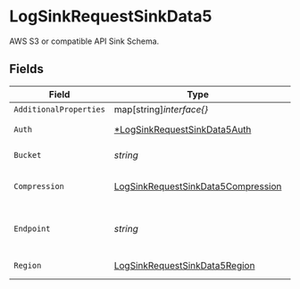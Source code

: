 # LogSinkRequestSinkData5

AWS S3 or compatible API Sink Schema.


## Fields

| Field                                                                                           | Type                                                                                            | Required                                                                                        | Description                                                                                     | Example                                                                                         |
| ----------------------------------------------------------------------------------------------- | ----------------------------------------------------------------------------------------------- | ----------------------------------------------------------------------------------------------- | ----------------------------------------------------------------------------------------------- | ----------------------------------------------------------------------------------------------- |
| `AdditionalProperties`                                                                          | map[string]*interface{}*                                                                        | :heavy_minus_sign:                                                                              | N/A                                                                                             |                                                                                                 |
| `Auth`                                                                                          | [*LogSinkRequestSinkData5Auth](../../models/shared/logsinkrequestsinkdata5auth.md)              | :heavy_minus_sign:                                                                              | Authentication object.                                                                          |                                                                                                 |
| `Bucket`                                                                                        | *string*                                                                                        | :heavy_check_mark:                                                                              | Name of the S3 Bucket.                                                                          | northflank-logs                                                                                 |
| `Compression`                                                                                   | [LogSinkRequestSinkData5Compression](../../models/shared/logsinkrequestsinkdata5compression.md) | :heavy_check_mark:                                                                              | Log file compression method.                                                                    | gzip                                                                                            |
| `Endpoint`                                                                                      | *string*                                                                                        | :heavy_check_mark:                                                                              | Endpoint for the AWS S3 or compatible API bucket.                                               | my.bucket.com                                                                                   |
| `Region`                                                                                        | [LogSinkRequestSinkData5Region](../../models/shared/logsinkrequestsinkdata5region.md)           | :heavy_check_mark:                                                                              | Region of the S3 bucket.                                                                        | eu-west-2                                                                                       |